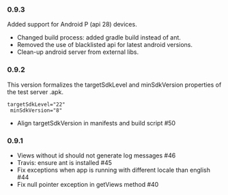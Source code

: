 ### 0.9.3

Added support for Android P (api 28) devices.

* Changed build process: added gradle build instead of ant.
* Removed the use of blacklisted api for latest android versions.
* Clean-up android server from external libs.

### 0.9.2

This version formalizes the targetSdkLevel and minSdkVersion properties
of the test server .apk.

```shell
targetSdkLevel="22"
 minSdkVersion="8"
```

* Align targetSdkVersion in manifests and build script #50

### 0.9.1

* Views without id should not generate log messages #46
* Travis: ensure ant is installed #45
* Fix exceptions when app is running with different locale than english #44
* Fix null pointer exception in getViews method #40
